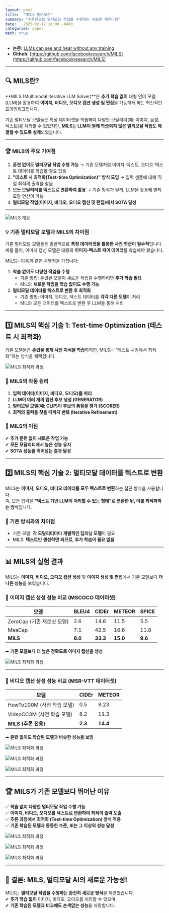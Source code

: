 ```yaml
---
layout: post
title:  "MILS 톺아보기"
summary: "추론만으로 멀티모달 작업을 수행하는 새로운 패러다임"
date:   2025-02-12 16:00 -0400
categories: paper
math: true
---
```


- **논문:** [LLMs can see and hear without any training](https://arxiv.org/abs/2501.18096)  
- **Github:** [https://github.com/facebookresearch/MILS](https://github.com/facebookresearch/MILS)  

---

## 🔍 MILS란?  
**MILS (Multimodal Iterative LLM Solver)**은 **추가 학습 없이** 대형 언어 모델(LLM)을 활용하여 **이미지, 비디오, 오디오 캡션 생성 및 편집**을 가능하게 하는 혁신적인 프레임워크입니다.  

기존 멀티모달 모델들은 특정 데이터셋을 학습해야 다양한 모달리티(예: 이미지, 음성, 텍스트)를 처리할 수 있었지만, **MILS는 LLM이 원래 학습되지 않은 멀티모달 작업도 해결할 수 있도록 설계**되었습니다.  

---

### 🏆 MILS의 주요 기여점  
1. **훈련 없이도 멀티모달 작업 수행 가능** → 기존 모델처럼 이미지-텍스트, 오디오-텍스트 데이터를 학습할 필요 없음  
2. **"테스트 시 최적화(Test-time Optimization)" 방식 도입** → 입력 샘플에 대해 직접 최적의 출력을 찾음  
3. **모든 모달리티를 텍스트로 변환하여 활용** → 기존 방식과 달리, LLM을 활용해 멀티모달 연산이 가능  
4. **멀티모달 작업(이미지, 비디오, 오디오 캡션 및 편집)에서 SOTA 달성**  

---



![MILS 개요](/assets/img/post_img/mils/overview.PNG)



### 💡 기존 멀티모달 모델과 MILS의 차이점  
기존 멀티모달 모델들은 일반적으로 **특정 데이터셋을 활용한 사전 학습이 필수적**입니다.  
예를 들어, 이미지 캡션 모델은 대량의 **이미지-텍스트 페어 데이터**를 학습해야 했습니다.  

MILS는 다음과 같은 차별점을 가집니다:  
1. **학습 없이도 다양한 작업을 수행**  
   - 기존 방법: 훈련된 모델이 새로운 작업을 수행하려면 **추가 학습 필요**  
   - MILS: **새로운 작업을 학습 없이도 수행 가능**  
2. **멀티모달 데이터를 텍스트로 변환 후 최적화**  
   - 기존 방법: 이미지, 오디오, 텍스트 데이터를 **각각 다른 모델**이 처리  
   - MILS: 모든 데이터를 텍스트로 변환 후 LLM을 통해 처리  

---

## 1️⃣ MILS의 핵심 기술 1: Test-time Optimization (테스트 시 최적화)  

기존 모델들은 **훈련을 통해 사전 지식을 학습**하지만, MILS는 "테스트 시점에서 최적화"하는 방식을 채택합니다.  



![MILS 최적화 과정](/assets/img/post_img/mils/optimization.PNG)



### 🔹 MILS의 작동 원리  
1. **입력 데이터(이미지, 비디오, 오디오)를 처리**  
2. **LLM이 여러 개의 캡션 후보 생성 (GENERATOR)**  
3. **멀티모달 모델(예: CLIP)이 후보의 품질을 평가 (SCORER)**  
4. **최적의 출력을 찾을 때까지 반복 (Iterative Refinement)**  

### 🔹 MILS의 이점  
✔ **추가 훈련 없이 새로운 작업 가능**  
✔ **모든 모달리티에서 높은 성능 유지**  
✔ **SOTA 성능을 뛰어넘는 결과 달성**  

---

## 2️⃣ MILS의 핵심 기술 2: 멀티모달 데이터를 텍스트로 변환  

MILS는 **이미지, 오디오, 비디오 데이터를 모두 텍스트로 변환**하는 접근 방식을 사용합니다.  
즉, 모든 입력을 **"텍스트 기반 LLM이 처리할 수 있는 형태"로 변환한 뒤, 이를 최적화하는 방식**입니다.

### 🔹 기존 방식과의 차이점  
- 기존 모델: **각 모달리티마다 개별적인 딥러닝 모델**이 필요  
- MILS: **텍스트만 생성하면 되므로, 추가 학습이 필요 없음**  

---

## 📊 MILS의 실험 결과  

MILS는 **이미지, 비디오, 오디오 캡션 생성** 및 **이미지 생성 및 편집**에서 기존 모델보다 **더 나은 성능**을 보였습니다.

### 📌 이미지 캡션 생성 성능 비교 (MSCOCO 데이터셋)  



| 모델 | BLEU4 | CIDEr | METEOR | SPICE |  
|------|------|------|------|------|  
| ZeroCap (기존 제로샷 모델) | 2.6 | 14.6 | 11.5 | 5.5 |  
| MeaCap | 7.1 | 42.5 | 16.6 | 11.8 |  
| **MILS** | **8.0** | **33.3** | **15.0** | **9.6** |  



➡ **기존 모델보다 더 높은 정확도로 이미지 캡션을 생성**  




![MILS 최적화 과정](/assets/img/post_img/mils/caption.PNG)



---

### 📌 비디오 캡션 생성 성능 비교 (MSR-VTT 데이터셋)  



| 모델 | CIDEr | METEOR |  
|------|------|------|  
| HowTo100M (사전 학습 모델) | 0.5 | 8.23 |  
| VideoCC3M (사전 학습 모델) | 8.2 | 11.3 |  
| **MILS (추론 전용)** | **2.3** | **14.4** |  



➡ **훈련 없이도 학습된 모델과 비슷한 성능을 보임**  



![MILS 최적화 과정](/assets/img/post_img/mils/t1.PNG)






![MILS 최적화 과정](/assets/img/post_img/mils/t2.PNG)






![MILS 최적화 과정](/assets/img/post_img/mils/t3.PNG)



---

## 🏆 MILS가 기존 모델보다 뛰어난 이유  

✅ **학습 없이 다양한 멀티모달 작업 수행 가능**  
✅ **이미지, 비디오, 오디오를 텍스트로 변환하여 최적의 출력 도출**  
✅ **추론 과정에서 최적화 (Test-time Optimization) 방식 적용**  
✅ **기존 학습된 모델과 동등한 수준, 또는 그 이상의 성능 달성**  



![MILS 최적화 과정](/assets/img/post_img/mils/r1.PNG)






![MILS 최적화 과정](/assets/img/post_img/mils/r2.PNG)






![MILS 최적화 과정](/assets/img/post_img/mils/r3.PNG)



---

## 🎯 결론: MILS, 멀티모달 AI의 새로운 가능성!  

MILS는 **멀티모달 작업을 수행하는 완전히 새로운 방식**을 제안했습니다.  
✔ **추가 학습 없이** 이미지, 비디오, 오디오를 처리할 수 있으며,  
✔ **기존 학습된 모델과 비교해도 손색없는 성능**을 자랑합니다.  